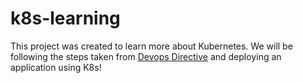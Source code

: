# k8s-learning

This project was created to learn more about Kubernetes.  We will be following the steps taken from [Devops Directive](https://www.youtube.com/watch?v=XltFOyGanYE) and deploying an application using K8s!